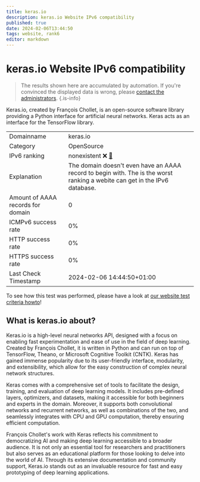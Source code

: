 ```yaml
---
title: keras.io
description: keras.io Website IPv6 compatibility
published: true
date: 2024-02-06T13:44:50
tags: website, rank6
editor: markdown
---
```


# keras.io Website IPv6 compatibility

> The results shown here are accumulated by automation. If you're convinced the displayed data is wrong, please [contact the administrators](/howto/chat). 
{.is-info}

Keras.io, created by François Chollet, is an open-source software library providing a Python interface for artificial neural networks. Keras acts as an interface for the TensorFlow library.


|   |   |
| - | - |
| Domainname | keras.io
| Category | OpenSource |
| IPv6 ranking | nonexistent :x: [🔗](/howto/ranking) |
| Explanation | The domain doesn't even have an AAAA record to begin with. The is the worst ranking a webite can get in the IPv6 database. |
| Amount of AAAA records for domain | 0 |
| ICMPv6 success rate | 0%|
| HTTP success rate | 0% |
| HTTPS success rate | 0% |
| Last Check Timestamp | 2024-02-06 14:44:50+01:00 |

To see how this test was performed, please have a look at [our website test criteria howto](/howto/testcriteria/website)!


## What is keras.io about?
Keras.io is a high-level neural networks API, designed with a focus on enabling fast experimentation and ease of use in the field of deep learning. Created by François Chollet, it is written in Python and can run on top of TensorFlow, Theano, or Microsoft Cognitive Toolkit (CNTK). Keras has gained immense popularity due to its user-friendly interface, modularity, and extensibility, which allow for the easy construction of complex neural network structures.

Keras comes with a comprehensive set of tools to facilitate the design, training, and evaluation of deep learning models. It includes pre-defined layers, optimizers, and datasets, making it accessible for both beginners and experts in the domain. Moreover, it supports both convolutional networks and recurrent networks, as well as combinations of the two, and seamlessly integrates with CPU and GPU computation, thereby ensuring efficient computation.

François Chollet's work with Keras reflects his commitment to democratizing AI and making deep learning accessible to a broader audience. It is not only an essential tool for researchers and practitioners but also serves as an educational platform for those looking to delve into the world of AI. Through its extensive documentation and community support, Keras.io stands out as an invaluable resource for fast and easy prototyping of deep learning applications.


